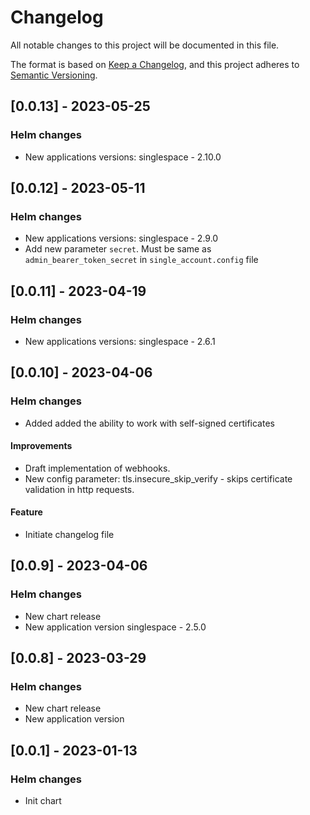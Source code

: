 # Changelog

All notable changes to this project will be documented in this file.

The format is based on [Keep a Changelog](https://keepachangelog.com/en/1.0.0/),
and this project adheres to [Semantic Versioning](https://semver.org/spec/v2.0.0.html).

## [0.0.13] - 2023-05-25

### Helm changes
- New applications versions:
    singlespace - 2.10.0

## [0.0.12] - 2023-05-11

### Helm changes
- New applications versions:
    singlespace - 2.9.0
- Add new parameter `secret`. Must be same as `admin_bearer_token_secret` in `single_account.config` file

## [0.0.11] - 2023-04-19

### Helm changes
- New applications versions:
    singlespace - 2.6.1


## [0.0.10] - 2023-04-06

### Helm changes

- Аdded added the ability to work with self-signed certificates

#### Improvements

- Draft implementation of webhooks.
- New config parameter: tls.insecure_skip_verify - skips certificate validation in http requests.

#### Feature

- Initiate changelog file


## [0.0.9] - 2023-04-06

### Helm changes

- New chart release
- New application version
    singlespace - 2.5.0


## [0.0.8] - 2023-03-29

### Helm changes

- New chart release
- New application version


## [0.0.1] - 2023-01-13

### Helm changes

- Init chart

